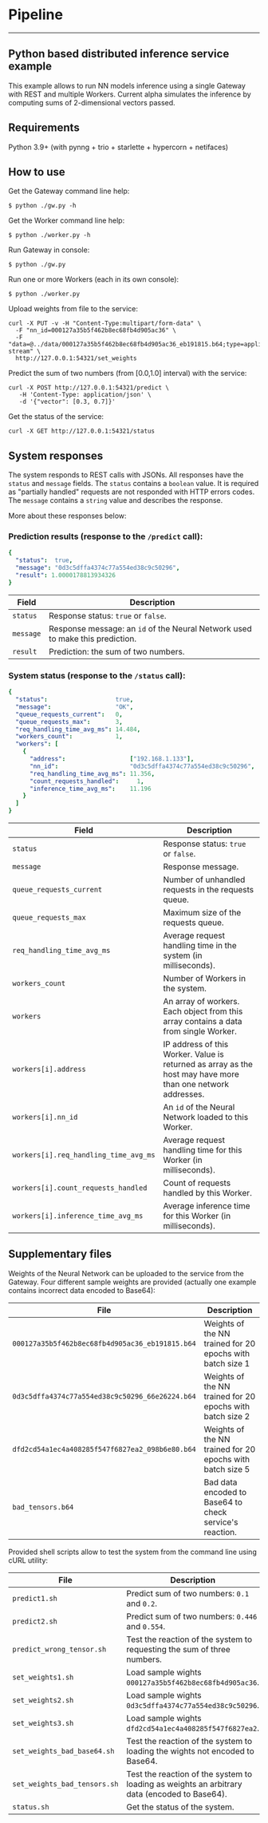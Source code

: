 # Pipeline

---

## Python based distributed inference service example ##

This example allows to run NN models inference using a single Gateway with REST and multiple Workers.
Current alpha simulates the inference by computing sums of 2-dimensional vectors passed.

## Requirements

Python 3.9+ (with pynng + trio + starlette + hypercorn + netifaces)

## How to use

Get the Gateway command line help:

```shell
$ python ./gw.py -h 
```

Get the Worker command line help:

```shell
$ python ./worker.py -h 
```

Run Gateway in console:

```shell
$ python ./gw.py 
```

Run one or more Workers (each in its own console):

```shell
$ python ./worker.py
```

Upload weights from file to the service:

```shell
curl -X PUT -v -H "Content-Type:multipart/form-data" \
  -F "nn_id=000127a35b5f462b8ec68fb4d905ac36" \
  -F "data=@../data/000127a35b5f462b8ec68fb4d905ac36_eb191815.b64;type=application/octet-stream" \
  http://127.0.0.1:54321/set_weights
```

Predict the sum of two numbers (from [0.0,1.0] interval) with the service:

```shell
curl -X POST http://127.0.0.1:54321/predict \
   -H 'Content-Type: application/json' \
   -d '{"vector": [0.3, 0.7]}'
```

Get the status of the service:

```shell
curl -X GET http://127.0.0.1:54321/status
```

## System responses

The system responds to REST calls with JSONs. 
All responses have the `status` and `message` fields. 
The `status` contains a `boolean` value. 
It is required as "partially handled" requests are not responded with HTTP errors codes. 
The `message` contains a `string` value and describes the response.

More about these responses below:

### Prediction results (response to the `/predict` call):

```yaml
{
  "status":  true,
  "message": "0d3c5dffa4374c77a554ed38c9c50296",
  "result": 1.0000178813934326
}
```

| Field | Description |
| --- | --- |
| `status` | Response status: `true` or `false`. |
| `message` | Response message: an `id` of the Neural Network used to make this prediction. |
| `result` | Prediction: the sum of two numbers. |

### System status (response to the `/status` call):

```yaml
{
  "status":                   true,
  "message":                  "OK",
  "queue_requests_current":   0,
  "queue_requests_max":       3,
  "req_handling_time_avg_ms": 14.484,
  "workers_count":            1,
  "workers": [
    {
      "address":                  ["192.168.1.133"],
      "nn_id":                    "0d3c5dffa4374c77a554ed38c9c50296",
      "req_handling_time_avg_ms": 11.356,
      "count_requests_handled":     1,
      "inference_time_avg_ms":    11.196
    }
  ]
}
```

| Field | Description |
| --- | --- |
| `status` | Response status: `true` or `false`. |
| `message` | Response message. |
| `queue_requests_current` | Number of unhandled requests in the requests queue. |
| `queue_requests_max` | Maximum size of the requests queue. |
| `req_handling_time_avg_ms` | Average request handling time in the system (in milliseconds). |
| `workers_count` | Number of Workers in the system. |
| `workers` | An array of workers. Each object from this array contains a data from single Worker. |
| `workers[i].address` | IP address of this Worker. Value is returned as array as the host may have more than one network addresses. |
| `workers[i].nn_id` | An `id` of the Neural Network loaded to this Worker. |
| `workers[i].req_handling_time_avg_ms` | Average request handling time for this Worker (in milliseconds). |
| `workers[i].count_requests_handled` | Count of requests handled by this Worker. |
| `workers[i].inference_time_avg_ms` | Average inference time for this Worker (in milliseconds). |

## Supplementary files 

Weights of the Neural Network can be uploaded to the service from the Gateway. 
Four different sample weights are provided (actually one example contains incorrect data encoded to Base64):

| File | Description |
| --- | --- |
| `000127a35b5f462b8ec68fb4d905ac36_eb191815.b64` | Weights of the NN trained for 20 epochs with batch size 1 |
| `0d3c5dffa4374c77a554ed38c9c50296_66e26224.b64` | Weights of the NN trained for 20 epochs with batch size 2 | 
| `dfd2cd54a1ec4a408285f547f6827ea2_098b6e80.b64` | Weights of the NN trained for 20 epochs with batch size 5 |
| `bad_tensors.b64` | Bad data encoded to Base64 to check service's reaction. |

Provided shell scripts allow to test the system from the command line using cURL utility:

| File | Description |
| --- | --- |
| `predict1.sh` | Predict sum of two numbers: `0.1` and `0.2`. |
| `predict2.sh` | Predict sum of two numbers: `0.446` and `0.554`. |
| `predict_wrong_tensor.sh` | Test the reaction of the system to requesting the sum of three numbers. |
| `set_weights1.sh` | Load sample wights `000127a35b5f462b8ec68fb4d905ac36`. |
| `set_weights2.sh` | Load sample wights `0d3c5dffa4374c77a554ed38c9c50296`. |
| `set_weights3.sh` | Load sample wights `dfd2cd54a1ec4a408285f547f6827ea2`. | 
| `set_weights_bad_base64.sh` | Test the reaction of the system to loading the wights not encoded to Base64. |
| `set_weights_bad_tensors.sh` | Test the reaction of the system to loading as weights an arbitrary data (encoded to Base64). |
| `status.sh` | Get the status of the system. |

